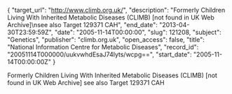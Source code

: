 {
  "target_url": "http://www.climb.org.uk/", 
  "description": "Formerly Children Living With Inherited Metabolic Diseases (CLIMB) [not found in UK Web Archive]\nsee also Target 129371 CAH", 
  "end_date": "2013-04-30T23:59:59Z", 
  "date": "2005-11-14T00:00:00", 
  "slug": 121208, 
  "subject": "Genetics", 
  "publisher": "climb.org.uk", 
  "open_access": false, 
  "title": "National Information Centre for Metabolic Diseases", 
  "record_id": "20051114T000000/uukvwhdEsaJ74lyts/wcpg==", 
  "start_date": "2005-11-14T00:00:00Z"
}

Formerly Children Living With Inherited Metabolic Diseases (CLIMB) [not found in UK Web Archive]
see also Target 129371 CAH